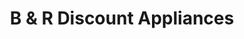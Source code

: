 ---
title: "B & R Discount Appliances"
url: /beaverton/b-and-r-discount-appliances/
shop: appliance
---